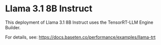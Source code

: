 # Llama 3.1 8B Instruct

This deployment of Llama 3.1 8B Instruct uses the TensorRT-LLM Engine Builder.

For details, see: https://docs.baseten.co/performance/examples/llama-trt
